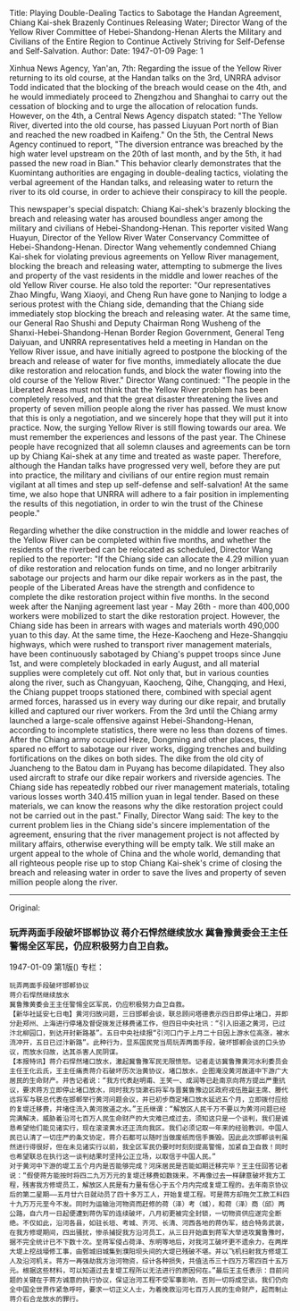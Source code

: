 Title: Playing Double-Dealing Tactics to Sabotage the Handan Agreement, Chiang Kai-shek Brazenly Continues Releasing Water; Director Wang of the Yellow River Committee of Hebei-Shandong-Henan Alerts the Military and Civilians of the Entire Region to Continue Actively Striving for Self-Defense and Self-Salvation.
Author:
Date: 1947-01-09
Page: 1

Xinhua News Agency, Yan'an, 7th: Regarding the issue of the Yellow River returning to its old course, at the Handan talks on the 3rd, UNRRA advisor Todd indicated that the blocking of the breach would cease on the 4th, and he would immediately proceed to Zhengzhou and Shanghai to carry out the cessation of blocking and to urge the allocation of relocation funds. However, on the 4th, a Central News Agency dispatch stated: "The Yellow River, diverted into the old course, has passed Liuyuan Port north of Bian and reached the new roadbed in Kaifeng." On the 5th, the Central News Agency continued to report, "The diversion entrance was breached by the high water level upstream on the 20th of last month, and by the 5th, it had passed the new road in Bian." This behavior clearly demonstrates that the Kuomintang authorities are engaging in double-dealing tactics, violating the verbal agreement of the Handan talks, and releasing water to return the river to its old course, in order to achieve their conspiracy to kill the people.

This newspaper's special dispatch: Chiang Kai-shek's brazenly blocking the breach and releasing water has aroused boundless anger among the military and civilians of Hebei-Shandong-Henan. This reporter visited Wang Huayun, Director of the Yellow River Water Conservancy Committee of Hebei-Shandong-Henan. Director Wang vehemently condemned Chiang Kai-shek for violating previous agreements on Yellow River management, blocking the breach and releasing water, attempting to submerge the lives and property of the vast residents in the middle and lower reaches of the old Yellow River course. He also told the reporter: "Our representatives Zhao Mingfu, Wang Xiaoyi, and Cheng Run have gone to Nanjing to lodge a serious protest with the Chiang side, demanding that the Chiang side immediately stop blocking the breach and releasing water. At the same time, our General Rao Shushi and Deputy Chairman Rong Wusheng of the Shanxi-Hebei-Shandong-Henan Border Region Government, General Teng Daiyuan, and UNRRA representatives held a meeting in Handan on the Yellow River issue, and have initially agreed to postpone the blocking of the breach and release of water for five months, immediately allocate the due dike restoration and relocation funds, and block the water flowing into the old course of the Yellow River." Director Wang continued: "The people in the Liberated Areas must not think that the Yellow River problem has been completely resolved, and that the great disaster threatening the lives and property of seven million people along the river has passed. We must know that this is only a negotiation, and we sincerely hope that they will put it into practice. Now, the surging Yellow River is still flowing towards our area. We must remember the experiences and lessons of the past year. The Chinese people have recognized that all solemn clauses and agreements can be torn up by Chiang Kai-shek at any time and treated as waste paper. Therefore, although the Handan talks have progressed very well, before they are put into practice, the military and civilians of our entire region must remain vigilant at all times and step up self-defense and self-salvation! At the same time, we also hope that UNRRA will adhere to a fair position in implementing the results of this negotiation, in order to win the trust of the Chinese people."

Regarding whether the dike construction in the middle and lower reaches of the Yellow River can be completed within five months, and whether the residents of the riverbed can be relocated as scheduled, Director Wang replied to the reporter: "If the Chiang side can allocate the 4.29 million yuan of dike restoration and relocation funds on time, and no longer arbitrarily sabotage our projects and harm our dike repair workers as in the past, the people of the Liberated Areas have the strength and confidence to complete the dike restoration project within five months. In the second week after the Nanjing agreement last year - May 26th - more than 400,000 workers were mobilized to start the dike restoration project. However, the Chiang side has been in arrears with wages and materials worth 490,000 yuan to this day. At the same time, the Heze-Kaocheng and Heze-Shangqiu highways, which were rushed to transport river management materials, have been continuously sabotaged by Chiang's puppet troops since June 1st, and were completely blockaded in early August, and all material supplies were completely cut off. Not only that, but in various counties along the river, such as Changyuan, Kaocheng, Qihe, Changqing, and Hexi, the Chiang puppet troops stationed there, combined with special agent armed forces, harassed us in every way during our dike repair, and brutally killed and captured our river workers. From the 3rd until the Chiang army launched a large-scale offensive against Hebei-Shandong-Henan, according to incomplete statistics, there were no less than dozens of times. After the Chiang army occupied Heze, Dongming and other places, they spared no effort to sabotage our river works, digging trenches and building fortifications on the dikes on both sides. The dike from the old city of Juancheng to the Batou dam in Puyang has become dilapidated. They also used aircraft to strafe our dike repair workers and riverside agencies. The Chiang side has repeatedly robbed our river management materials, totaling various losses worth 340.415 million yuan in legal tender. Based on these materials, we can know the reasons why the dike restoration project could not be carried out in the past." Finally, Director Wang said: The key to the current problem lies in the Chiang side's sincere implementation of the agreement, ensuring that the river management project is not affected by military affairs, otherwise everything will be empty talk. We still make an urgent appeal to the whole of China and the whole world, demanding that all righteous people rise up to stop Chiang Kai-shek's crime of closing the breach and releasing water in order to save the lives and property of seven million people along the river.



<hr /> 

Original: 


### 玩弄两面手段破坏邯郸协议  蒋介石悍然继续放水  冀鲁豫黄委会王主任警惕全区军民，仍应积极努力自卫自救。

1947-01-09
第1版()
专栏：

    玩弄两面手段破坏邯郸协议
    蒋介石悍然继续放水
    冀鲁豫黄委会王主任警惕全区军民，仍应积极努力自卫自救。
    【新华社延安七日电】黄河归故问题，三日邯郸会谈，联总顾问塔德表示四日即停止堵口，并即分赴郑州、上海进行停堵及督促拨发迁移费诸工作，但四日中央社讯：“引入旧道之黄河，已过汴北柳园口，到达开封新路基”。五日中央社续报“引河口门于上月二十日因上游水位高涨，被水流冲开，五日已过汴新路”。此种行为，显系国民党当局玩弄两面手段，破坏邯郸会谈的口头协议，而放水归故，达其杀害人民阴谋。
    【本报特讯】蒋介石悍然堵口放水，激起冀鲁豫军民无限愤怒。记者走访冀鲁豫黄河水利委员会主任王化云氏，王主任痛责蒋介石破坏历次治黄协议，堵口放水，企图淹没黄河故道中下游广大居民的生命财产。并告记者说：“我方代表赵明甫、王笑一、成润等已赴南京向蒋方提出严重抗议，要求蒋方立即停止堵口放水，同时我方饶漱石将军与晋冀鲁豫边区政府戎伍胜副主席、滕代远将军与联总代表在邯郸举行黄河问题会议，并已初步商定堵口放水延迟五个月，立即拨付应给的复堤迁移费，并堵住流入黄河故道之水。”王氏继谓：“解放区人民千万不要以为黄河问题已经完满解决，威胁着沿河七百万人民生命财产的大灾难已成过去，须知这只是一个谈判，我们是诚恳希望他们能见诸实行，现在滚滚黄水还正流向我区。我们必须记取一年来的经验教训，中国人民已认清了一切庄严的条文协定，蒋介石都可以随时当做废纸而信手撕毁。因此此次邯郸谈判虽然进行得很好，但在未见诸实行以前，我全区军民仍要时时刻刻提高警惕，加紧自卫自救！同时也希望联总在执行这一谈判结果时坚持公正立场，以取信于中国人民。”
    对于黄河中下游的堤工五个月内是否能够完成？河床居民是否能如期迁移完毕？王主任回答记者说：“假使蒋方能按时将四二九万万元的复堤迁移费如数拨来，不再像过去一样肆意破坏我方工程，残害我方修堤员工，解放区人民是有力量有信心于五个月内完成复堤工程的。去年南京协议后的第二星期——五月廿六日就动员了四十多万工人，开始复堤工程。可是蒋方却拖欠工款工料四十九万万元至今不发。同时为运输治河物资而赶修的荷（泽）考（城），和荷（泽）商（邱）两公路，自六月一日起便遭到蒋伪军的连续破坏，八月初更被完全封锁，一切物资供应遂完全断绝。不仅如此，沿河各县，如驻长垣、考城、齐河、长清、河西各地的蒋伪军，结合特务武装，在我方修堤期间，四出骚扰，惨杀捕捉我方沿河员工，从三日开始直到蒋军大举进攻冀鲁豫时，据不完全统计已不下数十次。至蒋军侵占荷泽、东明等地后，对我河工破坏更不遗余力，在两岸大堤上挖战壕修工事，由鄄城旧城集到濮阳坝头间的大堤已残破不堪。并以飞机扫射我方修堤工人及沿河机关。蒋方一再强劫我方治河物资，综计各种损失，共值法币三十四万万零四百十五万元。根据这些材料，可以知道过去复堤工程所以无法进行的原因何在。”最后王主任表示：目前问题的关键在于蒋方诚意的执行协议，保证治河工程不受军事影响，否则一切将成空谈。我们仍向全中国全世界作紧急呼吁，要求一切正义人士，为着挽救沿河七百万人民的生命财产，起而制止蒋介石合龙放水的罪行。
